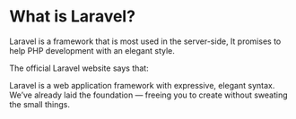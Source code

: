 # What is Laravel?
Laravel is a framework that is most used in the server-side, It promises to help PHP development with an elegant style.

The official Laravel website says that:

Laravel is a web application framework with expressive, elegant syntax. We’ve already laid the foundation — freeing you to create without sweating the small things.
